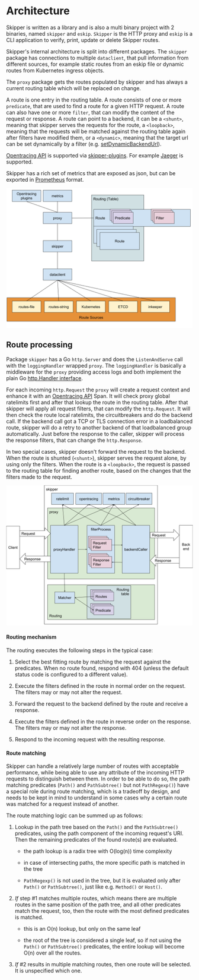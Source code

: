 # Architecture

Skipper is written as a library and is also a multi binary project with
2 binaries, named `skipper` and `eskip`. `Skipper` is the HTTP proxy
and `eskip` is a CLI application to verify, print, update or delete
Skipper routes.

Skipper's internal architecture is split into different packages. The
`skipper` package has connections to multiple `dataclient`, that pull
information from different sources, for example static routes from an
eskip file or dynamic routes from Kubernetes ingress objects.

The `proxy` package gets the routes populated by skipper and has
always a current routing table which will be replaced on change.

A route is one entry in the routing table. A route consists of one or
more `predicate`, that are used to find a route for a given HTTP
request. A route can also have one or more `filter`, that can modify
the content of the request or response.  A route can point to a
backend, it can be a `<shunt>`, meaning that skipper serves the requests
for the route, a `<loopback>`, meaning that the requests will be
matched against the routing table again after filters have modified
them, or a `<dynamic>`, meaning that the target url can be set dynamically 
by a filter (e.g. [setDynamicBackendUrl](filters.md#setdynamicbackendurl)). 

[Opentracing API](http://opentracing.io/) is supported via
[skipper-plugins](https://github.com/skipper-plugins/opentracing). For
example [Jaeger](https://github.com/jaegertracing/jaeger) is supported.

Skipper has a rich set of metrics that are exposed as json, but can be
exported in [Prometheus](https://prometheus.io) format.

![Skipper's architecture ](../img/architecture.svg)

## Route processing

Package `skipper` has a Go `http.Server` and does the `ListenAndServe`
call with the `loggingHandler` wrapped `proxy`.  The `loggingHandler`
is basically a middleware for the `proxy` providing access logs and
both implement the plain Go [http.Handler interface](https://golang.org/pkg/net/http/#Handler).

For each incoming `http.Request` the `proxy` will create a request
context and enhance it with an [Opentracing API](http://opentracing.io/) Span.
It will check proxy global ratelimits first and after that lookup the
route in the routing table. After that skipper will apply all request
filters, that can modify the `http.Request`. It will then check the
route local ratelimits, the circuitbreakers and do the backend
call. If the backend call got a TCP or TLS connection error in a
loadbalanced route, skipper will do a retry to another backend of that
loadbalanced group automatically. Just before the response to the
caller, skipper will process the response filters, that can change the
`http.Response`.

In two special cases, skipper doesn't forward the request to the
backend. When the route is shunted (`<shunt>`), skipper serves the
request alone, by using only the filters. When the route is a
`<loopback>`, the request is passed to the routing table for finding
another route, based on the changes that the filters made to the
request.

![Skipper's request and response processing ](../img/req-and-resp-processing.svg)

#### Routing mechanism

The routing executes the following steps in the typical case:

1. Select the best fitting route by matching the request against the
   predicates. When no route found, respond with 404 (unless the default
   status code is configured to a different value).

2. Execute the filters defined in the route in normal order on the
   request. The filters may or may not alter the request.

3. Forward the request to the backend defined by the route and receive
   a response.

4. Execute the filters defined in the route in reverse order on the
   response. The filters may or may not alter the response.

5. Respond to the incoming request with the resulting response.

#### Route matching

Skipper can handle a relatively large number of routes with acceptable
performance, while being able to use any attribute of the incoming HTTP
requests to distinguish between them. In order to be able to do so, the
path matching predicates (`Path()` and `PathSubtree()` but not `PathRegexp()`)
have a special role during route matching, which is a tradeoff by
design, and needs to be kept in mind to understand in some cases why a
certain route was matched for a request instead of another.

The route matching logic can be summed up as follows:

1. Lookup in the path tree based on the `Path()` and the `PathSubtree()`
   predicates, using the path component of the incoming request's URI. Then
   the remaining predicates of the found route(s) are evaluated.

    * the path lookup is a radix tree with O(log(n)) time complexity

    * in case of intersecting paths, the more specific path is matched in
     the tree

    * `PathRegexp()` is not used in the tree, but it is evaluated only after
     `Path()` or `PathSubtree()`, just like e.g. `Method()` or `Host()`.

2. _If_ step #1 matches multiple routes, which means there are multiple
   routes in the same position of the path tree, and all other predicates
   match the request, too, then the route with the most defined predicates
   is matched.

    * this is an O(n) lookup, but only on the same leaf

    * the root of the tree is considered a single leaf, so if not using the
      `Path()` or `PathSubtree()` predicates, the entire lookup will become O(n)
      over all the routes.

3. _If_ #2 results in multiple matching routes, then one route will be
   selected. It is unspecified which one.
